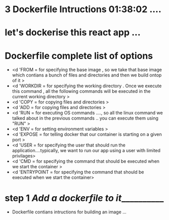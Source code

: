 # 3 Dockerfile Intructions          01:38:02          .... 

# let's dockerise this react app ... 
# Dockerfile complete list of  options
- <d 'FROM = for specifying the base image , so we take that base image which contians a bunch of files and directories and then we build ontop of it  >
- <d 'WORKDIR = for specifying the working directory . Once we execute this command , all the following commands will be executed in the current working directory  >
- <d 'COPY = for copying files and directories >
- <d 'ADD = for copying files and directories >
- <d 'RUN = for executing OS commands ...., so all the linux command we talked about in the previous commands .. you can execute them using "RUN" >
- <d 'ENV = for setting environment variables > 
- <d 'EXPOSE = for telling docker that  our container is starting on a given port >
- <d 'USER = for specifying the user that should run the application....typically,  we want to run our app using a user with limited privilages>
- <d 'CMD = for specifying the command that should be executed when we start the container >
- <d 'ENTRYPOINT = for specifying the command that should be executed when we start the container>


# step 1  _________Add a dockerfile to it___________________
- Dockerfile contians intructions for building an image ... 




